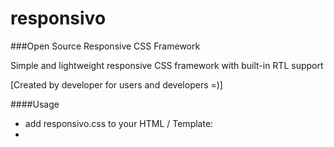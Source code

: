 # responsivo
###Open Source Responsive CSS Framework

Simple and lightweight responsive CSS framework with built-in RTL support

[Created by developer for users and developers =)]

####Usage

- add responsivo.css to your HTML / Template: 
- <code><link rel="stylesheet" type="text/css" href="responsivo.css"></code>

